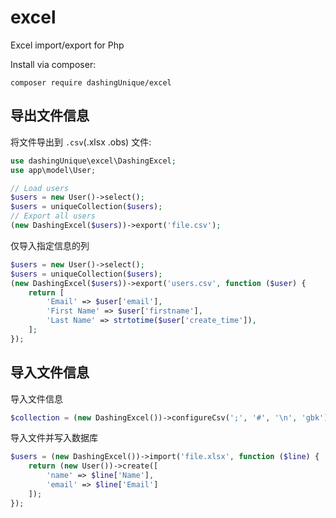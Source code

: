 # excel
Excel import/export for Php

Install via composer:

```
composer require dashingUnique/excel
```
## 导出文件信息

将文件导出到 `.csv`(.xlsx .obs) 文件:

```php
use dashingUnique\excel\DashingExcel;
use app\model\User;

// Load users
$users = new User()->select();
$users = uniqueCollection($users);
// Export all users
(new DashingExcel($users))->export('file.csv');
```


仅导入指定信息的列
```php
$users = new User()->select();
$users = uniqueCollection($users);
(new DashingExcel($users))->export('users.csv', function ($user) {
    return [
        'Email' => $user['email'],
        'First Name' => $user['firstname'],
        'Last Name' => strtotime($user['create_time']),
    ];
});
```

## 导入文件信息

导入文件信息
```php
$collection = (new DashingExcel())->configureCsv(';', '#', '\n', 'gbk')->import('file.csv');
```

导入文件并写入数据库
```php
$users = (new DashingExcel())->import('file.xlsx', function ($line) {
    return (new User())->create([
        'name' => $line['Name'],
        'email' => $line['Email']
    ]);
});
```

